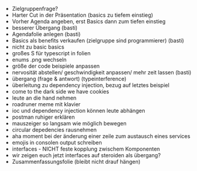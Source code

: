 - Zielgruppenfrage?
- Harter Cut in der Präsentation (basics zu tiefem einstieg)
- Vorher Agenda angeben, erst Basics dann zum tiefen einstieg
- besserer Übergang (basti)
- Agendafolie anlegen (basti)
- Basics als benefits verkaufen (zielgruppe sind programmierer) (basti)
- nicht zu basic basics
- großes S für typescript in folien
- enums .png wechseln
- größe der code beispiele anpassen
- nervosität abstellen/ geschwindigkeit anpassen/ mehr zeit lassen (basti)
- übergang (frage & antwort) (typeinterference)
- überleitung zu dependency injection, bezug auf letztes beispiel
- come to the dark side we have cookies
- leute an die hand nehmen
- roadruner meme mit klavier
- ioc und dependency injection können leute abhängen
- postman ruhiger erklären
- mauszeiger so langsam wie möglich bewegen
- circular depedencies rausnehmen
- aha moment bei der änderung einer zeile zum austausch eines services
- emojis in consolen output schreiben
- interfaces - NICHT feste kopplung zwischem Komponenten
- wir zeigen euch jetzt interfaces auf steroiden als übergang?
- Zusammenfassungsfolie (bleibt nicht drauf hängen)
